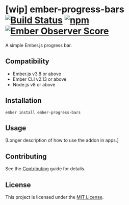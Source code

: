 [wip] ember-progress-bars[![Build Status](https://travis-ci.org/dnstld/ember-progress-bars.svg?branch=master)](https://travis-ci.org/dnstld/ember-progress-bars) [![npm](https://img.shields.io/npm/v/ember-progress-bars.svg)](https://www.npmjs.com/package/ember-progress-bars) [![Ember Observer Score](http://emberobserver.com/badges/ember-progress-bars.svg)](http://emberobserver.com/addons/ember-progress-bars)
==============================================================================

A simple Ember.js progress bar.


Compatibility
------------------------------------------------------------------------------

* Ember.js v3.8 or above
* Ember CLI v2.13 or above
* Node.js v8 or above


Installation
------------------------------------------------------------------------------

```
ember install ember-progress-bars
```


Usage
------------------------------------------------------------------------------

[Longer description of how to use the addon in apps.]


Contributing
------------------------------------------------------------------------------

See the [Contributing](CONTRIBUTING.md) guide for details.


License
------------------------------------------------------------------------------

This project is licensed under the [MIT License](LICENSE.md).
